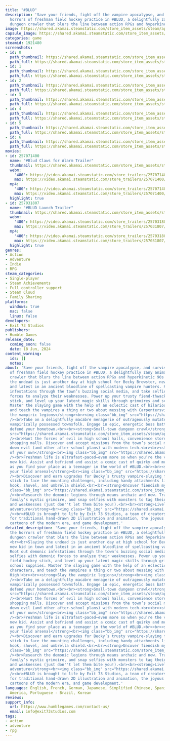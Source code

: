 ```yaml
---
title: "#BLUD"
description: 'Save your friends, fight off the vampire apocalypse, and survive the
  horrors of freshman field hockey practice in #BLUD, a delightfully zany animated
  dungeon crawler that blurs the line between action RPGs and hyperkinetic 90s cartoons.'
image: https://shared.akamai.steamstatic.com/store_item_assets/steam/apps/1921480/header.jpg?t=1730932868
capsule_image: https://shared.akamai.steamstatic.com/store_item_assets/steam/apps/1921480/capsule_231x87.jpg?t=1730932868
categories: game
steamid: 1921480
screenshots:
- id: 0
  path_thumbnail: https://shared.akamai.steamstatic.com/store_item_assets/steam/apps/1921480/ss_758f37582fa3646edbf6b40d5b769accc21200fc.600x338.jpg?t=1730932868
  path_full: https://shared.akamai.steamstatic.com/store_item_assets/steam/apps/1921480/ss_758f37582fa3646edbf6b40d5b769accc21200fc.1920x1080.jpg?t=1730932868
- id: 1
  path_thumbnail: https://shared.akamai.steamstatic.com/store_item_assets/steam/apps/1921480/ss_3ae62b2d60c3421da9ad8963eb76cab5e5c76e9a.600x338.jpg?t=1730932868
  path_full: https://shared.akamai.steamstatic.com/store_item_assets/steam/apps/1921480/ss_3ae62b2d60c3421da9ad8963eb76cab5e5c76e9a.1920x1080.jpg?t=1730932868
- id: 2
  path_thumbnail: https://shared.akamai.steamstatic.com/store_item_assets/steam/apps/1921480/ss_58776f6aebdfd129e328c1a49710ef7ea43cc4c0.600x338.jpg?t=1730932868
  path_full: https://shared.akamai.steamstatic.com/store_item_assets/steam/apps/1921480/ss_58776f6aebdfd129e328c1a49710ef7ea43cc4c0.1920x1080.jpg?t=1730932868
- id: 3
  path_thumbnail: https://shared.akamai.steamstatic.com/store_item_assets/steam/apps/1921480/ss_59db6e81a275401d71f60407f2a0bf85689683e6.600x338.jpg?t=1730932868
  path_full: https://shared.akamai.steamstatic.com/store_item_assets/steam/apps/1921480/ss_59db6e81a275401d71f60407f2a0bf85689683e6.1920x1080.jpg?t=1730932868
- id: 4
  path_thumbnail: https://shared.akamai.steamstatic.com/store_item_assets/steam/apps/1921480/ss_dbb8bde89de9d3ad2a5a3cc9585545ba0b9b8691.600x338.jpg?t=1730932868
  path_full: https://shared.akamai.steamstatic.com/store_item_assets/steam/apps/1921480/ss_dbb8bde89de9d3ad2a5a3cc9585545ba0b9b8691.1920x1080.jpg?t=1730932868
- id: 5
  path_thumbnail: https://shared.akamai.steamstatic.com/store_item_assets/steam/apps/1921480/ss_e8dba43e9a22388c6d38a5475101202df8dc4e10.600x338.jpg?t=1730932868
  path_full: https://shared.akamai.steamstatic.com/store_item_assets/steam/apps/1921480/ss_e8dba43e9a22388c6d38a5475101202df8dc4e10.1920x1080.jpg?t=1730932868
- id: 6
  path_thumbnail: https://shared.akamai.steamstatic.com/store_item_assets/steam/apps/1921480/ss_373fa13cca6c97aa6c4fc67a05e26cca63379361.600x338.jpg?t=1730932868
  path_full: https://shared.akamai.steamstatic.com/store_item_assets/steam/apps/1921480/ss_373fa13cca6c97aa6c4fc67a05e26cca63379361.1920x1080.jpg?t=1730932868
movies:
- id: 257071400
  name: "#Blud Claws for Alarm Trailer"
  thumbnail: https://shared.akamai.steamstatic.com/store_item_assets/steam/apps/257071400/e19db16a2beb2fc55f65214d20c3df5f5a26d70e/movie_600x337.jpg?t=1730932861
  webm:
    '480': https://video.akamai.steamstatic.com/store_trailers/257071400/movie480_vp9.webm?t=1730932861
    max: https://video.akamai.steamstatic.com/store_trailers/257071400/movie_max_vp9.webm?t=1730932861
  mp4:
    '480': https://video.akamai.steamstatic.com/store_trailers/257071400/movie480.mp4?t=1730932861
    max: https://video.akamai.steamstatic.com/store_trailers/257071400/movie_max.mp4?t=1730932861
  highlight: true
- id: 257031807
  name: "#BLUD Launch Trailer"
  thumbnail: https://shared.akamai.steamstatic.com/store_item_assets/steam/apps/257031807/movie.293x165.jpg?t=1718729957
  webm:
    '480': https://video.akamai.steamstatic.com/store_trailers/257031807/movie480_vp9.webm?t=1718729957
    max: https://video.akamai.steamstatic.com/store_trailers/257031807/movie_max_vp9.webm?t=1718729957
  mp4:
    '480': https://video.akamai.steamstatic.com/store_trailers/257031807/movie480.mp4?t=1718729957
    max: https://video.akamai.steamstatic.com/store_trailers/257031807/movie_max.mp4?t=1718729957
  highlight: true
genres:
- Action
- Adventure
- Indie
- RPG
steam_categories:
- Single-player
- Steam Achievements
- Full controller support
- Steam Cloud
- Family Sharing
platforms:
  windows: true
  mac: false
  linux: false
developers:
- Exit 73 Studios
publishers:
- Humble Games
release_date:
  coming_soon: false
  date: 18 Jun, 2024
content_warning:
  ids: []
  notes:
about: 'Save your friends, fight off the vampire apocalypse, and survive the horrors
  of freshman field hockey practice in #BLUD, a delightfully zany animated dungeon
  crawler that blurs the line between action RPGs and hyperkinetic 90s cartoons. <br><br>Slaying
  the undead is just another day at high school for Becky Brewster, new kid in town
  and latest in an ancient bloodline of spellcasting vampire hunters. Root out demonic
  infestations through the town’s buzzing social media, and take selfies with demonic
  forces to analyze their weaknesses. Power up your trusty fiend-thwacking field hockey
  stick, and level up your latent magic skills through grimoires and school supplies.
  Master the slaying game with the help of an eclectic cast of hilarious characters,
  and teach the vampires a thing or two about messing with Carpentersville High!<br><br><strong>Slay
  the vampiric legions</strong><br><img class="bb_img" src="https://shared.akamai.steamstatic.com/store_item_assets/steam/apps/1921480/extras/HG_BLUD_GIF_03.gif?t=1730932868"
  /><br>Take on a delightfully macabre menagerie of outrageously mutated animals and
  vampirically possessed townsfolk. Engage in epic, energetic boss battles as you
  defend your hometown.<br><br><strong>Small-town dungeon crawl</strong><br><img class="bb_img"
  src="https://shared.akamai.steamstatic.com/store_item_assets/steam/apps/1921480/extras/HG_BLUD_GIF_05.gif?t=1730932868"
  /><br>Hunt the forces of evil in high school halls, convenience store aisles, and
  shopping malls. Discover and accept missions from the town’s social media, and track
  down evil (and other after-school plans) with modern tech.<br><br><strong>In a class
  of your own</strong><br><img class="bb_img" src="https://shared.akamai.steamstatic.com/store_item_assets/steam/apps/1921480/extras/HG_BLUD_GIF_06.gif?t=1730932868"
  /><br>Freshman life is ultrafast-paced—even more so when you’re the vampire-hunting
  new kid. Assist and befriend and assist a comic cast of quirky and memorable classmates
  as you find your place as a teenager in the world of #BLUD.<br><br><strong>Upgrade
  your field arsenal</strong><br><img class="bb_img" src="https://shared.akamai.steamstatic.com/store_item_assets/steam/apps/1921480/extras/HG_BLUD_GIF_04.gif?t=1730932868"
  /><br>Discover and earn upgrades for Becky’s trusty vampire-slaying field hockey
  stick to face the mounting challenges, including handy attachments like a grappling
  hook, shovel, and umbrella shield.<br><br><strong>Uncover fiendish mysteries</strong><br><img
  class="bb_img" src="https://shared.akamai.steamstatic.com/store_item_assets/steam/apps/1921480/extras/HG_BLUD_GIF_02.gif?t=1730932868"
  /><br>Research the demonic legions through means archaic and new. Translate your
  family’s mystic grimoire, and snap selfies with monsters to tag their strengths
  and weaknesses (just don''t let them bite you!).<br><br><strong>Lively undead animated
  adventure</strong><br><img class="bb_img" src="https://shared.akamai.steamstatic.com/store_item_assets/steam/apps/1921480/extras/HG_BLUD_GIF_01.gif?t=1730932868"
  /><br>#BLUD is brought to life by Exit 73 Studios, a team of creators with a passion
  for traditional hand-drawn 2D illustration and animation, the joyous and jubilant
  cartoons of the modern era, and game development.'
detailed_description: 'Save your friends, fight off the vampire apocalypse, and survive
  the horrors of freshman field hockey practice in #BLUD, a delightfully zany animated
  dungeon crawler that blurs the line between action RPGs and hyperkinetic 90s cartoons.
  <br><br>Slaying the undead is just another day at high school for Becky Brewster,
  new kid in town and latest in an ancient bloodline of spellcasting vampire hunters.
  Root out demonic infestations through the town’s buzzing social media, and take
  selfies with demonic forces to analyze their weaknesses. Power up your trusty fiend-thwacking
  field hockey stick, and level up your latent magic skills through grimoires and
  school supplies. Master the slaying game with the help of an eclectic cast of hilarious
  characters, and teach the vampires a thing or two about messing with Carpentersville
  High!<br><br><strong>Slay the vampiric legions</strong><br><img class="bb_img" src="https://shared.akamai.steamstatic.com/store_item_assets/steam/apps/1921480/extras/HG_BLUD_GIF_03.gif?t=1730932868"
  /><br>Take on a delightfully macabre menagerie of outrageously mutated animals and
  vampirically possessed townsfolk. Engage in epic, energetic boss battles as you
  defend your hometown.<br><br><strong>Small-town dungeon crawl</strong><br><img class="bb_img"
  src="https://shared.akamai.steamstatic.com/store_item_assets/steam/apps/1921480/extras/HG_BLUD_GIF_05.gif?t=1730932868"
  /><br>Hunt the forces of evil in high school halls, convenience store aisles, and
  shopping malls. Discover and accept missions from the town’s social media, and track
  down evil (and other after-school plans) with modern tech.<br><br><strong>In a class
  of your own</strong><br><img class="bb_img" src="https://shared.akamai.steamstatic.com/store_item_assets/steam/apps/1921480/extras/HG_BLUD_GIF_06.gif?t=1730932868"
  /><br>Freshman life is ultrafast-paced—even more so when you’re the vampire-hunting
  new kid. Assist and befriend and assist a comic cast of quirky and memorable classmates
  as you find your place as a teenager in the world of #BLUD.<br><br><strong>Upgrade
  your field arsenal</strong><br><img class="bb_img" src="https://shared.akamai.steamstatic.com/store_item_assets/steam/apps/1921480/extras/HG_BLUD_GIF_04.gif?t=1730932868"
  /><br>Discover and earn upgrades for Becky’s trusty vampire-slaying field hockey
  stick to face the mounting challenges, including handy attachments like a grappling
  hook, shovel, and umbrella shield.<br><br><strong>Uncover fiendish mysteries</strong><br><img
  class="bb_img" src="https://shared.akamai.steamstatic.com/store_item_assets/steam/apps/1921480/extras/HG_BLUD_GIF_02.gif?t=1730932868"
  /><br>Research the demonic legions through means archaic and new. Translate your
  family’s mystic grimoire, and snap selfies with monsters to tag their strengths
  and weaknesses (just don''t let them bite you!).<br><br><strong>Lively undead animated
  adventure</strong><br><img class="bb_img" src="https://shared.akamai.steamstatic.com/store_item_assets/steam/apps/1921480/extras/HG_BLUD_GIF_01.gif?t=1730932868"
  /><br>#BLUD is brought to life by Exit 73 Studios, a team of creators with a passion
  for traditional hand-drawn 2D illustration and animation, the joyous and jubilant
  cartoons of the modern era, and game development.'
languages: English, French, German, Japanese, Simplified Chinese, Spanish - Latin
  America, Portuguese - Brazil, Korean
reviews:
support_info:
  url: https://www.humblegames.com/contact-us/
  email: info@exit73studios.com
tags:
- action
- adventure
- rpg
---
```



